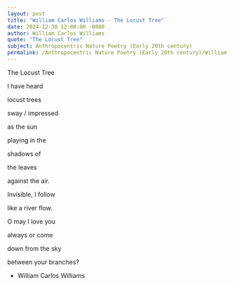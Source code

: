 ```yaml
---
layout: post
title: "William Carlos Williams - The Locust Tree"
date: 2024-12-30 12:00:00 -0000
author: William Carlos Williams
quote: "The Locust Tree"
subject: Anthropocentric Nature Poetry (Early 20th century)
permalink: /Anthropocentric Nature Poetry (Early 20th century)/William Carlos Williams/William Carlos Williams - The Locust Tree
---
```


The Locust Tree

I have heard

locust trees

sway / 
impressed

as the sun

playing in the

shadows of

the leaves

against the air.

Invisible, I follow

like a river flow.

O may I love you

always or come

down from the sky

between your branches?

- William Carlos Williams
